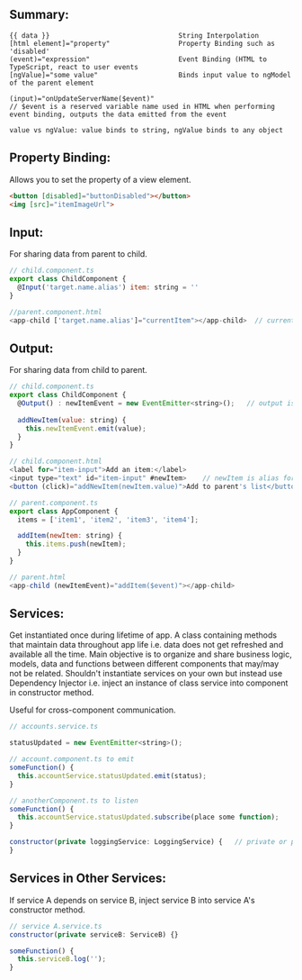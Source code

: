 ## Summary:
```
{{ data }}                                String Interpolation
[html element]="property"                 Property Binding such as 'disabled' 
(event)="expression"                      Event Binding (HTML to TypeScript, react to user events
[ngValue]="some value"                    Binds input value to ngModel of the parent element

(input)="onUpdateServerName($event)"
// $event is a reserved variable name used in HTML when performing event binding, outputs the data emitted from the event

value vs ngValue: value binds to string, ngValue binds to any object
``` 
## Property Binding:
Allows you to set the property of a view element.
```html
<button [disabled]="buttonDisabled"></button>
<img [src]="itemImageUrl">
```

## Input:
For sharing data from parent to child.
```javascript
// child.component.ts
export class ChildComponent {
  @Input('target.name.alias') item: string = ''
}

//parent.component.html
<app-child ['target.name.alias']="currentItem"></app-child>  // currentItem is property from parent
```
## Output:
For sharing data from child to parent.
```javascript
// child.component.ts
export class ChildComponent {
  @Output() : newItemEvent = new EventEmitter<string>();   // output is string type
  
  addNewItem(value: string) {
    this.newItemEvent.emit(value);
  }
}

// child.component.html
<label for="item-input">Add an item:</label>
<input type="text" id="item-input" #newItem>    // newItem is alias for input 
<button (click)="addNewItem(newItem.value)">Add to parent's list</button>
```
```javascript
// parent.component.ts
export class AppComponent {
  items = ['item1', 'item2', 'item3', 'item4'];

  addItem(newItem: string) {
    this.items.push(newItem);
  }
}

// parent.html
<app-child (newItemEvent)="addItem($event)"></app-child>
```

## Services:
Get instantiated once during lifetime of app. A class containing methods that maintain data throughout app life i.e. data does not get refreshed and available all the time. 
Main objective is to organize and share business logic, models, data and functions between different components that may/may not be related. Shouldn't instantiate services on your own but instead use Dependency Injector i.e. inject an instance of class service into component in constructor method.

Useful for cross-component communication.
```javascript
// accounts.service.ts

statusUpdated = new EventEmitter<string>();

// account.component.ts to emit
someFunction() {
  this.accountService.statusUpdated.emit(status);
}

// anotherComponent.ts to listen 
someFunction() {
  this.accountService.statusUpdated.subscribe(place some function);
}

constructor(private loggingService: LoggingService) {   // private or public. Need perform this for both service and component.ts
}
```

## Services in Other Services:
If service A depends on service B, inject service B into service A's constructor method.
```javascript
// service A.service.ts
constructor(private serviceB: ServiceB) {}

someFunction() {
  this.serviceB.log('');
}
```
